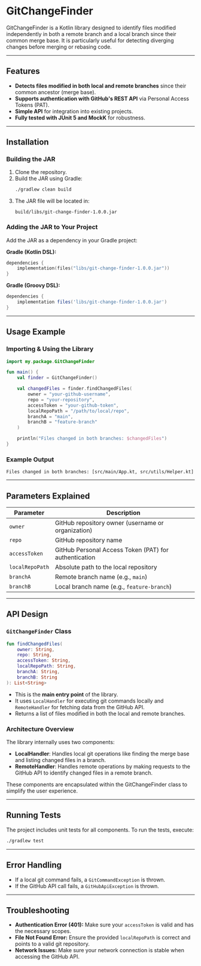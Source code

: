 # GitChangeFinder

GitChangeFinder is a Kotlin library designed to identify files modified independently in both a remote branch and a local branch since their common merge base. It is particularly useful for detecting diverging changes before merging or rebasing code.

---

## Features
- **Detects files modified in both local and remote branches** since their common ancestor (merge base).
- **Supports authentication with GitHub's REST API** via Personal Access Tokens (PAT).
- **Simple API** for integration into existing projects.
- **Fully tested with JUnit 5 and MockK** for robustness.

---

## Installation
### Building the JAR
1. Clone the repository.
2. Build the JAR using Gradle:
   ```bash
   ./gradlew clean build
   ```
3. The JAR file will be located in:
   ```
   build/libs/git-change-finder-1.0.0.jar
   ```

### Adding the JAR to Your Project
Add the JAR as a dependency in your Gradle project:

**Gradle (Kotlin DSL):**
```kotlin
dependencies {
    implementation(files("libs/git-change-finder-1.0.0.jar"))
}
```

**Gradle (Groovy DSL):**
```groovy
dependencies {
    implementation files('libs/git-change-finder-1.0.0.jar')
}
```

---

## Usage Example

### Importing & Using the Library
```kotlin
import my.package.GitChangeFinder

fun main() {
    val finder = GitChangeFinder()

    val changedFiles = finder.findChangedFiles(
        owner = "your-github-username",
        repo = "your-repository",
        accessToken = "your-github-token",
        localRepoPath = "/path/to/local/repo",
        branchA = "main",
        branchB = "feature-branch"
    )

    println("Files changed in both branches: $changedFiles")
}
```

### Example Output
```
Files changed in both branches: [src/main/App.kt, src/utils/Helper.kt]
```

---

## Parameters Explained
| Parameter     | Description                                                   |
| ------------- | ------------------------------------------------------------- |
| `owner`       | GitHub repository owner (username or organization)           |
| `repo`        | GitHub repository name                                        |
| `accessToken` | GitHub Personal Access Token (PAT) for authentication         |
| `localRepoPath`| Absolute path to the local repository                        |
| `branchA`     | Remote branch name (e.g., `main`)                             |
| `branchB`     | Local branch name (e.g., `feature-branch`)                    |

---

## API Design
### `GitChangeFinder` Class
```kotlin
fun findChangedFiles(
    owner: String,
    repo: String,
    accessToken: String,
    localRepoPath: String,
    branchA: String,
    branchB: String
): List<String>
```
- This is the **main entry point** of the library.
- It uses `LocalHandler` for executing git commands locally and `RemoteHandler` for fetching data from the GitHub API.
- Returns a list of files modified in both the local and remote branches.


### Architecture Overview
The library internally uses two components:
- **LocalHandler**: Handles local git operations like finding the merge base and listing changed files in a branch.
- **RemoteHandler**: Handles remote operations by making requests to the GitHub API to identify changed files in a remote branch.
  
These components are encapsulated within the GitChangeFinder class to simplify the user experience.

---

## Running Tests
The project includes unit tests for all components. To run the tests, execute:
```bash
./gradlew test
```

---

## Error Handling
- If a local git command fails, a `GitCommandException` is thrown.
- If the GitHub API call fails, a `GitHubApiException` is thrown.

---

## Troubleshooting
- **Authentication Error (401):** Make sure your `accessToken` is valid and has the necessary scopes.
- **File Not Found Error:** Ensure the provided `localRepoPath` is correct and points to a valid git repository.
- **Network Issues:** Make sure your network connection is stable when accessing the GitHub API.


